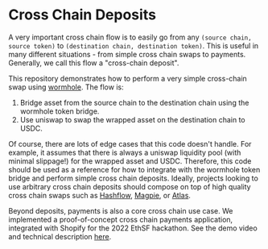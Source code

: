 # Cross Chain Deposits

A very important cross chain flow is to easily go from any `(source chain, source token)` to `(destination chain, destination token)`. This is useful in many different situations - from simple cross chain swaps to payments. Generally, we call this flow a "cross-chain deposit".

This repository demonstrates how to perform a very simple cross-chain swap using [wormhole](https://github.com/wormhole-foundation/wormhole). The flow is:
1. Bridge asset from the source chain to the destination chain using the wormhole token bridge.
2. Use uniswap to swap the wrapped asset on the destination chain to USDC.

Of course, there are lots of edge cases that this code doesn't handle. For example, it assumes that there is always a uniswap liquidity pool (with minimal slippage!) for the wrapped asset and USDC. Therefore, this code should be used as a reference for how to integrate with the wormhole token bridge and perform simple cross chain deposits. Ideally, projects looking to use arbitrary cross chain deposits should compose on top of high quality cross chain swaps such as [Hashflow](https://www.hashflow.com/), [Magpie](https://www.magpiefi.xyz/), or [Atlas](https://atlasdex.finance/).

Beyond deposits, payments is also a core cross chain use case. We implemented a proof-of-concept cross chain payments application, integrated with Shopify for the 2022 EthSF hackathon. See the demo video and technical description [here](https://ethglobal.com/showcase/xpay-cross-chain-payments-for-shopify-jeeqr).